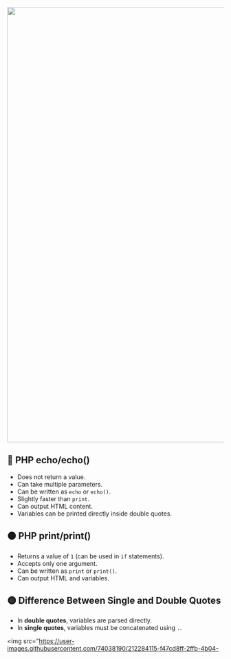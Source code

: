 <img src="https://user-images.githubusercontent.com/74038190/212284115-f47cd8ff-2ffb-4b04-b5bf-4d1c14c0247f.gif" width="1010">

<h2>🔴 PHP echo/echo()</h2>
<ul>
  <li>Does not return a value.</li>
  <li>Can take multiple parameters.</li>
  <li>Can be written as <code>echo</code> or <code>echo()</code>.</li>
  <li>Slightly faster than <code>print</code>.</li>
  <li>Can output HTML content.</li>
  <li>Variables can be printed directly inside double quotes.</li>
</ul>

<h2>🟠 PHP print/print()</h2>
<ul>
  <li>Returns a value of <code>1</code> (can be used in <code>if</code> statements).</li>
  <li>Accepts only one argument.</li>
  <li>Can be written as <code>print</code> or <code>print()</code>.</li>
  <li>Can output HTML and variables.</li>
</ul>

<h2>🟡 Difference Between Single and Double Quotes</h2>
<ul>
  <li>In <strong>double quotes</strong>, variables are parsed directly.</li>
  <li>In <strong>single quotes</strong>, variables must be concatenated using <code>.</code>.</li>
</ul>

<img src="https://user-images.githubusercontent.com/74038190/212284115-f47cd8ff-2ffb-4b04-
